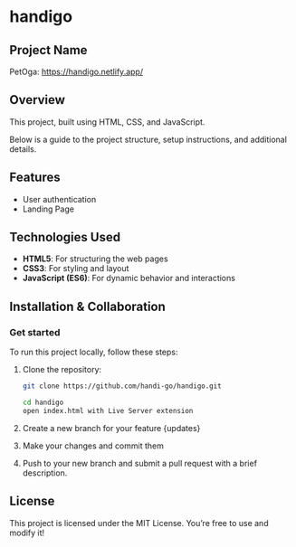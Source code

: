 # handigo

## Project Name
PetOga: https://handigo.netlify.app/

## Overview
This project, built using HTML, CSS, and JavaScript.

Below is a guide to the project structure, setup instructions,
and additional details.

## Features
- User authentication
- Landing Page

## Technologies Used
- **HTML5**: For structuring the web pages
- **CSS3**: For styling and layout
- **JavaScript (ES6)**: For dynamic behavior and interactions

## Installation & Collaboration
### Get started
To run this project locally, follow these steps:

1. Clone the repository:
   ```bash
   git clone https://github.com/handi-go/handigo.git

   cd handigo
   open index.html with Live Server extension

2. Create a new branch for your feature {updates}

3. Make your changes and commit them

4. Push to your new branch and submit a pull request with a brief description.

## License
This project is licensed under the MIT License. You’re free to use and modify it!